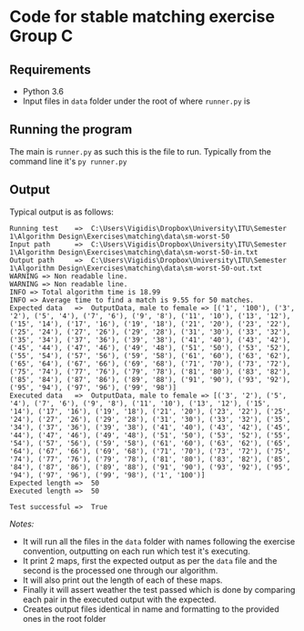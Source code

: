 Code for stable matching exercise Group C
==========================================

Requirements
-----------------

* Python 3.6
* Input files in `data` folder under the root of where `runner.py` is

Running the program
-------------------

The main is `runner.py` as such this is the file to run.
Typically from the command line it's `py runner.py`

Output
-----------------

Typical output is as follows:

	Running test    =>  C:\Users\Vigidis\Dropbox\University\ITU\Semester 1\Algorithm Design\Exercises\matching\data\sm-worst-50
	Input path      =>  C:\Users\Vigidis\Dropbox\University\ITU\Semester 1\Algorithm Design\Exercises\matching\data\sm-worst-50-in.txt
	Output path     =>  C:\Users\Vigidis\Dropbox\University\ITU\Semester 1\Algorithm Design\Exercises\matching\data\sm-worst-50-out.txt
	WARNING => Non readable line.
	WARNING => Non readable line.
	INFO => Total algorithm time is 18.99 
	INFO => Average time to find a match is 9.55 for 50 matches. 
	Expected data   =>  OutputData, male to female => [('1', '100'), ('3', '2'), ('5', '4'), ('7', '6'), ('9', '8'), ('11', '10'), ('13', '12'), ('15', '14'), ('17', '16'), ('19', '18'), ('21', '20'), ('23', '22'), ('25', '24'), ('27', '26'), ('29', '28'), ('31', '30'), ('33', '32'), ('35', '34'), ('37', '36'), ('39', '38'), ('41', '40'), ('43', '42'), ('45', '44'), ('47', '46'), ('49', '48'), ('51', '50'), ('53', '52'), ('55', '54'), ('57', '56'), ('59', '58'), ('61', '60'), ('63', '62'), ('65', '64'), ('67', '66'), ('69', '68'), ('71', '70'), ('73', '72'), ('75', '74'), ('77', '76'), ('79', '78'), ('81', '80'), ('83', '82'), ('85', '84'), ('87', '86'), ('89', '88'), ('91', '90'), ('93', '92'), ('95', '94'), ('97', '96'), ('99', '98')]
	Executed data   =>  OutputData, male to female => [('3', '2'), ('5', '4'), ('7', '6'), ('9', '8'), ('11', '10'), ('13', '12'), ('15', '14'), ('17', '16'), ('19', '18'), ('21', '20'), ('23', '22'), ('25', '24'), ('27', '26'), ('29', '28'), ('31', '30'), ('33', '32'), ('35', '34'), ('37', '36'), ('39', '38'), ('41', '40'), ('43', '42'), ('45', '44'), ('47', '46'), ('49', '48'), ('51', '50'), ('53', '52'), ('55', '54'), ('57', '56'), ('59', '58'), ('61', '60'), ('63', '62'), ('65', '64'), ('67', '66'), ('69', '68'), ('71', '70'), ('73', '72'), ('75', '74'), ('77', '76'), ('79', '78'), ('81', '80'), ('83', '82'), ('85', '84'), ('87', '86'), ('89', '88'), ('91', '90'), ('93', '92'), ('95', '94'), ('97', '96'), ('99', '98'), ('1', '100')]
	Expected length =>  50
	Executed length =>  50

	Test successful =>  True

*Notes:*	
* It will run all the files in the `data` folder with names following the exercise convention, outputting on each run which test it's executing.
* It print 2 maps, first the expected output as per the `data` file and the second is the processed one through our algorithm.
* It will also print out the length of each of these maps.
* Finally it will assert weather the test passed which is done by comparing each pair in the executed output with the expected.
* Creates output files identical in name and formatting to the provided ones in the root folder